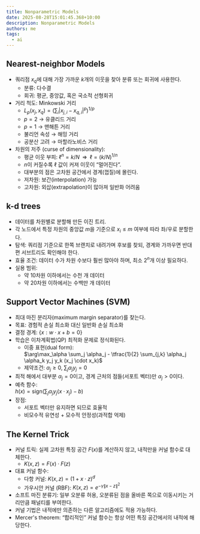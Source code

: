 ```yaml
---
title: Nonparametric Models
date: 2025-08-28T15:01:45.368+10:00
description: Nonparametric Models
authors: me
tags:
  - ai
---
```



## Nearest-neighbor Models

- 쿼리점 $x_q$에 대해 가장 가까운 $k$개의 이웃을 찾아 분류 또는 회귀에 사용한다.  
  - 분류: 다수결  
  - 회귀: 평균, 중앙값, 혹은 국소적 선형회귀  
- 거리 척도: Minkowski 거리  
  - $L_p(x_j, x_q) = \left( \sum_i |x_{j,i} - x_{q,i}|^p \right)^{1/p}$  
  - $p=2$ → 유클리드 거리  
  - $p=1$ → 맨해튼 거리  
  - 불리언 속성 → 해밍 거리  
  - 공분산 고려 → 마할라노비스 거리  
- 차원의 저주 (curse of dimensionality):  
  - 평균 이웃 부피: $\ell^n = k/N \;\;\Rightarrow\;\; \ell = (k/N)^{1/n}$  
  - $n$이 커질수록 $\ell$ 값이 커져 이웃이 “멀어진다”.  
  - 대부분의 점은 고차원 공간에서 경계(껍질)에 몰린다.  
  - 저차원: 보간(interpolation) 가능  
  - 고차원: 외삽(extrapolation)이 많아져 일반화 어려움  

## k-d trees

- 데이터를 차원별로 분할해 만든 이진 트리.  
- 각 노드에서 특정 차원의 중앙값 $m$을 기준으로 $x_i \le m$ 여부에 따라 좌/우로 분할한다.  
- 탐색: 쿼리점 기준으로 한쪽 브랜치로 내려가며 후보를 찾되, 경계와 가까우면 반대편 서브트리도 확인해야 한다.  
- 효율 조건: 데이터 수가 차원 수보다 훨씬 많아야 하며, 최소 $2^n$개 이상 필요하다.  
- 실용 범위:  
  - 약 10차원 이하에서는 수천 개 데이터  
  - 약 20차원 이하에서는 수백만 개 데이터  

## Support Vector Machines (SVM)

- 최대 마진 분리자(maximum margin separator)를 찾는다.  
- 목표: 경험적 손실 최소화 대신 일반화 손실 최소화  
- 결정 경계: $\{x : w \cdot x + b = 0\}$  
- 학습은 이차계획법(QP) 최적화 문제로 정식화된다.  
  - 이중 표현(dual form):  
    $\arg\max_\alpha \sum_j \alpha_j - \tfrac{1}{2} \sum_{j,k} \alpha_j \alpha_k y_j y_k (x_j \cdot x_k)$  
  - 제약조건: $\alpha_j \ge 0,\; \sum_j \alpha_j y_j = 0$  
- 최적 해에서 대부분 $\alpha_j = 0$이고, 경계 근처의 점들(서포트 벡터)만 $\alpha_j > 0$이다.  
- 예측 함수:  
  $h(x) = \text{sign}\Big(\sum_j \alpha_j y_j (x \cdot x_j) - b \Big)$  
- 장점:  
  - 서포트 벡터만 유지하면 되므로 효율적  
  - 비모수적 유연성 + 모수적 안정성(과적합 억제)  

## The Kernel Trick

- 커널 트릭: 실제 고차원 특징 공간 $F(x)$를 계산하지 않고, 내적만을 커널 함수로 대체한다.  
  - $K(x,z) = F(x)\cdot F(z)$  
- 대표 커널 함수:  
  - 다항 커널: $K(x,z) = (1 + x \cdot z)^d$  
  - 가우시안 커널 (RBF): $K(x,z) = e^{-\gamma \|x-z\|^2}$  
- 소프트 마진 분류기: 일부 오분류 허용, 오분류된 점을 올바른 쪽으로 이동시키는 거리만큼 패널티를 부여한다.  
- 커널 기법은 내적에만 의존하는 다른 알고리즘에도 적용 가능하다.  
- Mercer's theorem: “합리적인” 커널 함수는 항상 어떤 특징 공간에서의 내적에 해당한다.  
